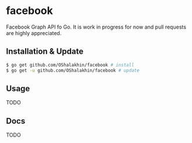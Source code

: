 # facebook

Facebook Graph API fo Go. It is work in progress for now and pull requests
are highly appreciated.

## Installation & Update

```bash
$ go get github.com/OShalakhin/facebook # install
$ go get -u github.com/OShalakhin/facebook # update
```

## Usage

TODO

## Docs

TODO
